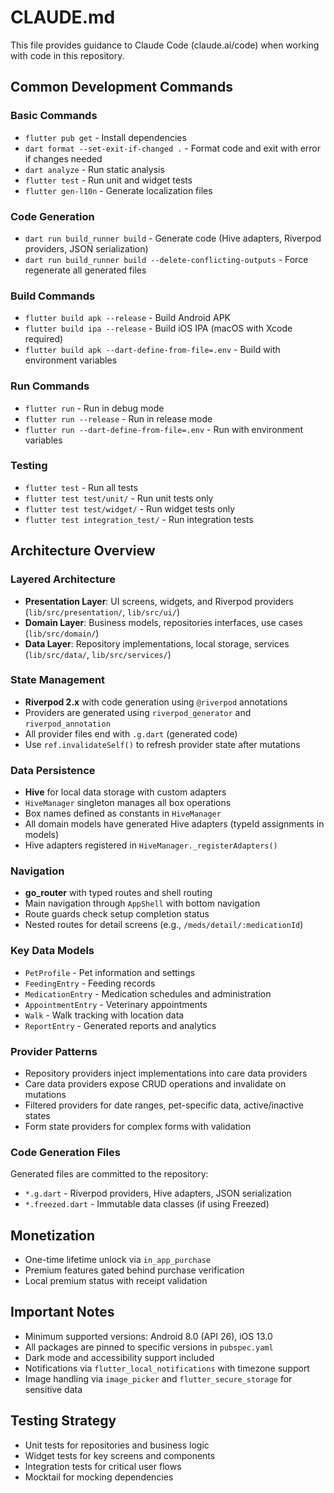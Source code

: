# CLAUDE.md

This file provides guidance to Claude Code (claude.ai/code) when working with code in this repository.

## Common Development Commands

### Basic Commands
- `flutter pub get` - Install dependencies
- `dart format --set-exit-if-changed .` - Format code and exit with error if changes needed
- `dart analyze` - Run static analysis
- `flutter test` - Run unit and widget tests
- `flutter gen-l10n` - Generate localization files

### Code Generation
- `dart run build_runner build` - Generate code (Hive adapters, Riverpod providers, JSON serialization)
- `dart run build_runner build --delete-conflicting-outputs` - Force regenerate all generated files

### Build Commands
- `flutter build apk --release` - Build Android APK
- `flutter build ipa --release` - Build iOS IPA (macOS with Xcode required)
- `flutter build apk --dart-define-from-file=.env` - Build with environment variables

### Run Commands
- `flutter run` - Run in debug mode
- `flutter run --release` - Run in release mode
- `flutter run --dart-define-from-file=.env` - Run with environment variables

### Testing
- `flutter test` - Run all tests
- `flutter test test/unit/` - Run unit tests only
- `flutter test test/widget/` - Run widget tests only
- `flutter test integration_test/` - Run integration tests

## Architecture Overview

### Layered Architecture
- **Presentation Layer**: UI screens, widgets, and Riverpod providers (`lib/src/presentation/`, `lib/src/ui/`)
- **Domain Layer**: Business models, repositories interfaces, use cases (`lib/src/domain/`)
- **Data Layer**: Repository implementations, local storage, services (`lib/src/data/`, `lib/src/services/`)

### State Management
- **Riverpod 2.x** with code generation using `@riverpod` annotations
- Providers are generated using `riverpod_generator` and `riverpod_annotation`
- All provider files end with `.g.dart` (generated code)
- Use `ref.invalidateSelf()` to refresh provider state after mutations

### Data Persistence
- **Hive** for local data storage with custom adapters
- `HiveManager` singleton manages all box operations
- Box names defined as constants in `HiveManager`
- All domain models have generated Hive adapters (typeId assignments in models)
- Hive adapters registered in `HiveManager._registerAdapters()`

### Navigation
- **go_router** with typed routes and shell routing
- Main navigation through `AppShell` with bottom navigation
- Route guards check setup completion status
- Nested routes for detail screens (e.g., `/meds/detail/:medicationId`)

### Key Data Models
- `PetProfile` - Pet information and settings
- `FeedingEntry` - Feeding records
- `MedicationEntry` - Medication schedules and administration
- `AppointmentEntry` - Veterinary appointments
- `Walk` - Walk tracking with location data
- `ReportEntry` - Generated reports and analytics

### Provider Patterns
- Repository providers inject implementations into care data providers
- Care data providers expose CRUD operations and invalidate on mutations
- Filtered providers for date ranges, pet-specific data, active/inactive states
- Form state providers for complex forms with validation

### Code Generation Files
Generated files are committed to the repository:
- `*.g.dart` - Riverpod providers, Hive adapters, JSON serialization
- `*.freezed.dart` - Immutable data classes (if using Freezed)

## Monetization
- One-time lifetime unlock via `in_app_purchase`
- Premium features gated behind purchase verification
- Local premium status with receipt validation

## Important Notes
- Minimum supported versions: Android 8.0 (API 26), iOS 13.0
- All packages are pinned to specific versions in `pubspec.yaml`
- Dark mode and accessibility support included
- Notifications via `flutter_local_notifications` with timezone support
- Image handling via `image_picker` and `flutter_secure_storage` for sensitive data

## Testing Strategy
- Unit tests for repositories and business logic
- Widget tests for key screens and components
- Integration tests for critical user flows
- Mocktail for mocking dependencies